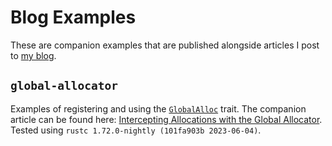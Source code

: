 # Blog Examples

These are companion examples that are published alongside articles I post to [my blog](https://bd103.github.io).

## `global-allocator`

Examples of registering and using the [`GlobalAlloc`](https://doc.rust-lang.org/stable/std/alloc/trait.GlobalAlloc.html) trait. The companion article can be found here: [Intercepting Allocations with the Global Allocator](https://bd103.github.io/blog/2023-06-27-global-allocators). Tested using `rustc 1.72.0-nightly (101fa903b 2023-06-04)`.

